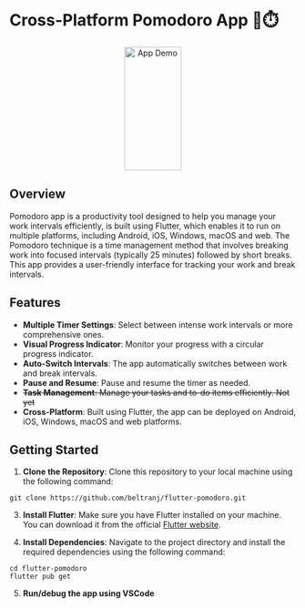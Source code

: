 # Cross-Platform Pomodoro App 🍅⏱️
<p align="center">
  <img src="assets/test.gif" alt="App Demo" width="100" height="217">
</p>

## Overview

Pomodoro app is a productivity tool designed to help you manage your work intervals efficiently, is built using Flutter, which enables it to run on multiple platforms, including Android, iOS, Windows, macOS and web.
The Pomodoro technique is a time management method that involves breaking work into focused intervals (typically 25 minutes) followed by short breaks. This app provides a user-friendly interface for tracking your work and break intervals.

## Features

- **Multiple Timer Settings**: Select between intense work intervals or more comprehensive ones.
- **Visual Progress Indicator**: Monitor your progress with a circular progress indicator.
- **Auto-Switch Intervals**: The app automatically switches between work and break intervals.
- **Pause and Resume**: Pause and resume the timer as needed.
- ~~**Task Management**: Manage your tasks and to-do items efficiently. Not yet~~
- **Cross-Platform**: Built using Flutter, the app can be deployed on Android, iOS, Windows, macOS and web platforms.

## Getting Started

1. **Clone the Repository**: Clone this repository to your local machine using the following command:
```
git clone https://github.com/beltranj/flutter-pomodoro.git
```
3. **Install Flutter**: Make sure you have Flutter installed on your machine. You can download it from the official [Flutter website](https://flutter.dev/docs/get-started/install).

4. **Install Dependencies**: Navigate to the project directory and install the required dependencies using the following command:
```
cd flutter-pomodoro
flutter pub get
```
5. **Run/debug the app using VSCode**

